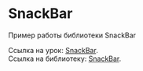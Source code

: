 # SnackBar

Пример работы библиотеки SnackBar

Ссылка на урок: <a href="http://java-help.ru/android-snackbar/">SnackBar</a>.<br>
Ссылка на библиотеку: <a href="https://github.com/MrEngineer13/SnackBar">SnackBar</a>.

